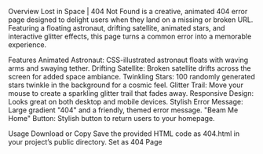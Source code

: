 Overview
Lost in Space | 404 Not Found is a creative, animated 404 error page designed to delight users when they land on a missing or broken URL. Featuring a floating astronaut, drifting satellite, animated stars, and interactive glitter effects, this page turns a common error into a memorable experience.

Features
Animated Astronaut: CSS-illustrated astronaut floats with waving arms and swaying tether.
Drifting Satellite: Broken satellite drifts across the screen for added space ambiance.
Twinkling Stars: 100 randomly generated stars twinkle in the background for a cosmic feel.
Glitter Trail: Move your mouse to create a sparkling glitter trail that fades away.
Responsive Design: Looks great on both desktop and mobile devices.
Stylish Error Message: Large gradient "404" and a friendly, themed error message.
"Beam Me Home" Button: Stylish button to return users to your homepage.

Usage
Download or Copy
Save the provided HTML code as 404.html in your project’s public directory.
Set as 404 Page

